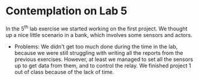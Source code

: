# Contemplation on Lab 5

In the 5<sup>th</sup> lab exercise we started working on the first project. We thought up a nice little scenario in a bank, which involves some sensors and actors. 

- Problems:
We didn't get too much done during the time in the lab, because we were still struggling with writing all the reports from the previous exercises. However, at least we managed to set all the sensors up to get data from them, and to control the relay. We finished project 1 out of class because of the lack of time.
